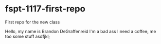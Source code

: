# fspt-1117-first-repo
First repo for the new class

Hello, my name is Brandon DeGraffenreid
I'm a bad ass
I need a coffee, me too
some stuff
asdfjkl;